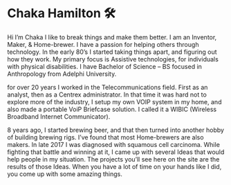 # Chaka Hamilton 🛠️


Hi I’m Chaka I like to break things and make them better.  I am an Inventor, Maker, & Home-brewer.  I have a passion for helping others through technology. In the early 80’s I started  taking things apart, and figuring out how they work. My primary focus  is Assistive technologies, for individuals with physical disabilities. I have Bachelor of Science – BS focused in Anthropology from Adelphi University.

for over 20 years I worked in the Telecommunications field. First as an analyst, then as a Centrex administrator. In that time it was hard not to explore more of the industry, I setup my own VOIP system in my home, and also made a portable VoiP Briefcase solution. I called it a WIBIC (Wireless Broadband Internet Communicator). 


8 years ago, I started brewing beer, and that then turned into another hobby of building brewing rigs. I’ve found that most Home-brewers are also makers.  In late 2017 I was diagnosed with squamous cell carcinoma. While fighting that battle and winning at it, I came up with several Ideas that would help people in my situation. The projects you’ll see here on the site are the results of those Ideas. When you have a lot of time on your hands like I did, you come up with some amazing things.




